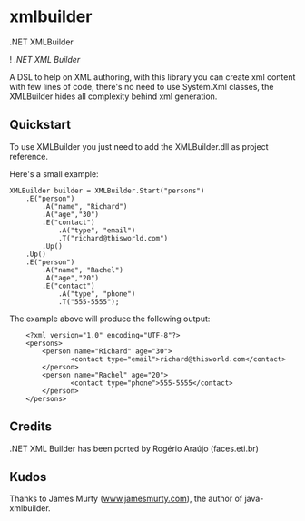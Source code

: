 xmlbuilder
==========

.NET XMLBuilder

! *.NET XML Builder*

A DSL to help on XML authoring, with this library you can create xml content with few lines of code, there's no need to use System.Xml classes, the XMLBuilder hides all complexity behind xml generation.

## Quickstart

To use XMLBuilder you just need to add the XMLBuilder.dll as project reference.

Here's a small example:

```
XMLBuilder builder = XMLBuilder.Start("persons")
    .E("person")
        .A("name", "Richard")
        .A("age","30")                    
        .E("contact")
            .A("type", "email")
            .T("richard@thisworld.com")
        .Up()
    .Up()
    .E("person")
        .A("name", "Rachel")
        .A("age","20")
        .E("contact")
            .A("type", "phone")
            .T("555-5555");
```

The example above will produce the following output:

```
    <?xml version="1.0" encoding="UTF-8"?>
    <persons>
        <person name="Richard" age="30">
               <contact type="email">richard@thisworld.com</contact>
        </person>       
        <person name="Rachel" age="20">
               <contact type="phone">555-5555</contact>
        </person>       
    </persons>   
```

## Credits

.NET XML Builder has been ported by Rogério Araújo (faces.eti.br)

## Kudos

Thanks to James Murty (www.jamesmurty.com), the author of java-xmlbuilder.
